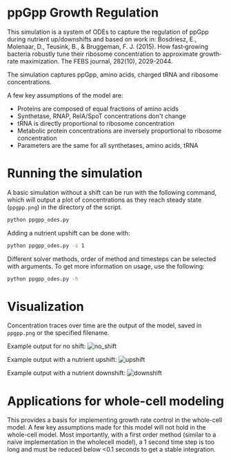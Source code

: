 # ppGpp Growth Regulation

This simulation is a system of ODEs to capture the regulation of ppGpp during nutrient up/downshifts and based on work in:
Bosdriesz, E., Molenaar, D., Teusink, B., & Bruggeman, F. J. (2015). How fast‐growing bacteria robustly tune their ribosome concentration to approximate growth‐rate maximization. The FEBS journal, 282(10), 2029-2044.

The simulation captures ppGpp, amino acids, charged tRNA and ribosome concentrations.

A few key assumptions of the model are:
- Proteins are composed of equal fractions of amino acids
- Synthetase, RNAP, RelA/SpoT concentrations don't change
- tRNA is directly proportional to ribosome concentration
- Metabolic protein concentrations are inversely proportional to ribosome concentration
- Parameters are the same for all synthetases, amino acids, tRNA

# Running the simulation

A basic simulation without a shift can be run with the following command, which will output a plot of concentrations as they reach steady state (`ppgpp.png`) in the directory of the script.
```bash
python ppgpp_odes.py
```

Adding a nutrient upshift can be done with:
```bash
python ppgpp_odes.py -s 1
```

Different solver methods, order of method and timesteps can be selected with arguments.  To get more information on usage, use the following:
```bash
python ppgpp_odes.py -h
```

# Visualization

Concentration traces over time are the output of the model, saved in `ppgpp.png` or the specified filename.

Example output for no shift:
![no_shift](https://github.com/CovertLab/wcEcoli/blob/master/prototype/growth_control/output/no_shift.png)

Example output with a nutrient upshift:
![upshift](https://github.com/CovertLab/wcEcoli/blob/master/prototype/growth_control/output/upshift.png)

Example output with a nutrient downshift:
![downshift](https://github.com/CovertLab/wcEcoli/blob/master/prototype/growth_control/output/downshift.png)

# Applications for whole-cell modeling

This provides a basis for implementing growth rate control in the whole-cell model.  A few key assumptions made for this model will not hold in the whole-cell model.  Most importantly, with a first order method (similar to a naive implementation in the wholecell model), a 1 second time step is too long and must be reduced below <0.1 seconds to get a stable integration.
